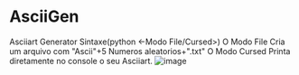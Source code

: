 # AsciiGen
Asciiart Generator
Sintaxe(python <FILE> <-Modo File/Cursed>)
O Modo File Cria um arquivo com "Ascii"+5 Numeros aleatorios+".txt"
O Modo Cursed Printa diretamente no console o seu Asciiart.
![image](https://user-images.githubusercontent.com/32919528/116594290-6c769a80-a8f8-11eb-9e51-e28bd97820b6.png)
                                                                                                                              
